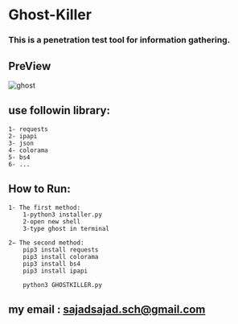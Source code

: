 # Ghost-Killer


### This is a penetration test tool for information gathering.


## PreView
![ghost](https://user-images.githubusercontent.com/71703544/127781207-741bb381-4244-4e37-9c5f-8494cd6d9425.png)

## use followin library:
	1- requests
	2- ipapi
	3- json
	4- colorama
	5- bs4
	6- ...

## How to Run:
	1- The first method:
		1-python3 installer.py
		2-open new shell
		3-type ghost in terminal
		
	2− The second method:
		pip3 install requests
		pip3 install colorama
		pip3 install bs4
		pip3 install ipapi
	
		python3 GHOSTKILLER.py
	


## my email : sajadsajad.sch@gmail.com
